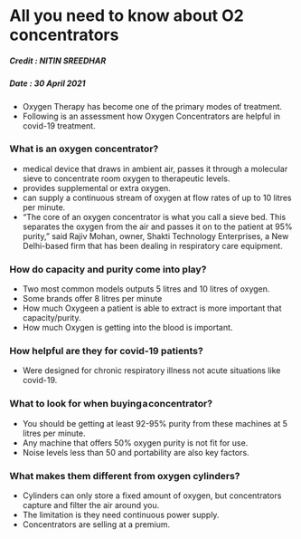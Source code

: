 # All you need to know about O2 concentrators

##### Credit : NITIN SREEDHAR
##### Date : 30 April 2021

- Oxygen Therapy has become one of the primary modes of treatment.
- Following is an assessment how Oxygen Concentrators are helpful in covid-19 treatment.

### What is an oxygen concentrator?
- medical device that draws in ambient air, passes it through a molecular sieve to concentrate room oxygen to therapeutic levels.
- provides supplemental or extra oxygen.
- can supply a continuous stream of oxygen at flow rates of up to 10 litres per minute.
-  “The core of an oxygen concentrator is what you call a sieve bed. This separates the oxygen from the air and passes it on to the patient at 95% purity,” said Rajiv Mohan, owner, Shakti Technology Enterprises, a New Delhi-based firm that has been dealing in respiratory care equipment.

### How do capacity and purity come into play?
- Two most common models outputs 5 litres and 10 litres of oxygen. 
- Some brands offer 8 litres per minute
- How much Oxygeen a patient is able to extract is more important that capacity/purity.
- How much Oxygen is getting into the blood is important.

### How helpful are they for covid-19 patients?
- Were designed for chronic respiratory illness not acute situations like covid-19.

### What to look for when buying a concentrator?
- You should be getting at least 92-95% purity from these machines at 5 litres per minute.
- Any machine that offers 50% oxygen purity is not fit for use.
- Noise levels less than 50 and portability are also key factors.

### What makes them different from oxygen cylinders?
- Cylinders can only store a fixed amount of oxygen, but concentrators capture and filter the air around you.
- The limitation is they need continuous power supply.
- Concentrators are selling at a premium.